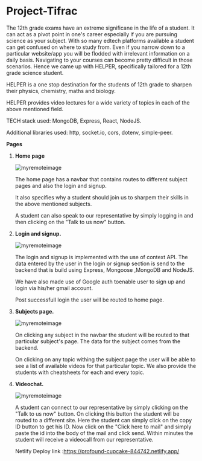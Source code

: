 # Project-Tifrac
The 12th grade exams have an extreme significane in the life of a student. It can act as a pivot point in one's career especially if you are pursuing science as your subject. With so many edtech platforms available a student can get confused on where to study from. Even if you narrow down to a particular website/app you will be flodded with irrelevant information on a daily basis. Navigating to your courses can become pretty difficult in those scenarios. Hence we came up with HELPER, specifically tailored for a 12th grade science student.

HELPER is a one stop destination for the students of 12th grade to sharpen their physics, chemistry, maths and biology. 

HELPER provides video lectures for a wide variety of topics in each of the above mentioned field. 

TECH stack used: MongoDB, Express, React, NodeJS.

Additional libraries used: http, socket.io, cors, dotenv, simple-peer.

<b>Pages</b>
1) <b>Home page</b>
   
   ![myremoteimage](https://i.postimg.cc/xTNxjpz8/helperhome.png)
   
   The home page has a navbar that contains routes to different subject pages and also the login and signup.

   It also specifies why a student should join us to sharpem their skills in the above mentioned subjects.

   A student can also speak to our representative by simply logging in and then clicking on the "Talk to us now" button.

2) <b>Login and signup.</b>

   ![myremoteimage](https://i.postimg.cc/sXyd5d5T/helper-login.png)

   The login and signup is implemented with the use of context API. The data entered by the user in the login or signup section is send to the backend that is build        using Express, Mongoose ,MongoDB and NodeJS. 
 
   We have also made use of Google auth toenable user to sign up and login via his/her gmail account.
 
   Post successfull login the user will be routed to home page.

3) <b>Subjects page.</b>

   ![myremoteimage](https://i.postimg.cc/m2nv8FQz/helperphysics.png)
  
   On clicking any subject in the navbar the student will be routed to that particular subject's page. The data for the subject comes from the backend. 
  
   On clicking on any topic withing the subject page the user will be able to see a list of available videos for that particular topic. We also provide the students       with cheatsheets for each and every topic. 
  
4) <b>Videochat.</b>

   ![myremoteimage](https://i.postimg.cc/YCfJkD5g/helpersalescall.png)
   
   A student can connect to our representative by simply clicking on the "Talk to us now" button. On clicking this button the student will be routed to a different        site. Here the student can simply click on the copy ID button to get his ID. Now click on the "Click here to mail" and simply paste the id into the body of the mail    and click send. Within minutes the student will receive a videocall from our representative.

   
   Netlify Deploy link :https://profound-cupcake-844742.netlify.app/
